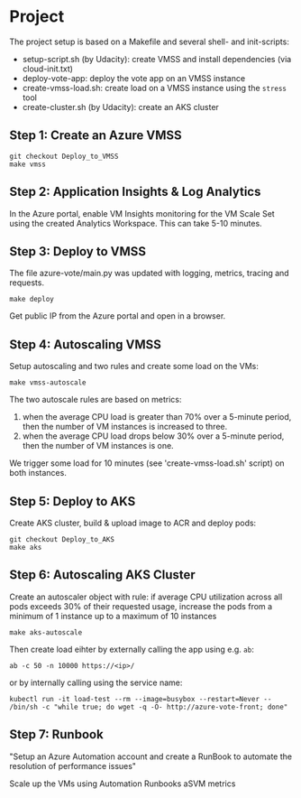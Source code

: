 # Project

The project setup is based on a Makefile and several shell- and init-scripts:

* setup-script.sh (by Udacity):    create VMSS and install dependencies (via cloud-init.txt)
* deploy-vote-app:                 deploy the vote app on an VMSS instance
* create-vmss-load.sh:             create load on a VMSS instance using the `stress` tool
* create-cluster.sh (by Udacity):  create an AKS cluster


## Step 1: Create an Azure VMSS

    git checkout Deploy_to_VMSS
    make vmss


## Step 2: Application Insights & Log Analytics

In the Azure portal, enable VM Insights monitoring for the VM Scale Set using the 
created Analytics Workspace. This can take 5-10 minutes.


## Step 3: Deploy to VMSS

The file azure-vote/main.py was updated with logging, metrics, tracing and requests.

    make deploy

Get public IP from the Azure portal and open in a browser.


## Step 4: Autoscaling VMSS

Setup autoscaling and two rules and create some load on the VMs:

    make vmss-autoscale

The two autoscale rules are based on metrics:

1. when the average CPU load is greater than 70% over a 5-minute period, then the number of VM instances is increased to three.
2. when the average CPU load drops below 30% over a 5-minute period, then the number of VM instances is one.

We trigger some load for 10 minutes (see 'create-vmss-load.sh' script) on both instances.


## Step 5: Deploy to AKS

Create AKS cluster, build & upload image to ACR and deploy pods:

    git checkout Deploy_to_AKS
    make aks


## Step 6: Autoscaling AKS Cluster

Create an autoscaler object with rule:
if average CPU utilization across all pods exceeds 30% of their requested usage, increase the pods from a minimum of 1 instance up to a maximum of 10 instances

    make aks-autoscale

Then create load eihter by externally calling the app using e.g. `ab`:

    ab -c 50 -n 10000 https://<ip>/

or by internally calling using the service name:

    kubectl run -it load-test --rm --image=busybox --restart=Never -- /bin/sh -c "while true; do wget -q -O- http://azure-vote-front; done"



## Step 7: Runbook

"Setup an Azure Automation account and create a RunBook to automate the resolution of performance issues"

Scale up the VMs using Automation Runbooks aSVM metrics



